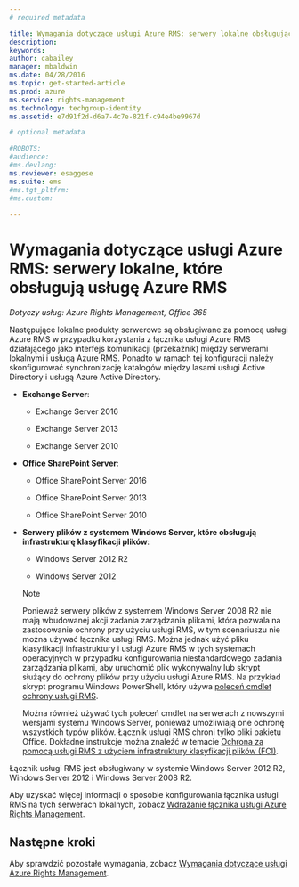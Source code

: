 ```yaml
---
# required metadata

title: Wymagania dotyczące usługi Azure RMS: serwery lokalne obsługujące usługę Azure Rights Management | Azure RMS
description:
keywords:
author: cabailey
manager: mbaldwin
ms.date: 04/28/2016
ms.topic: get-started-article
ms.prod: azure
ms.service: rights-management
ms.technology: techgroup-identity
ms.assetid: e7d91f2d-d6a7-4c7e-821f-c94e4be9967d

# optional metadata

#ROBOTS:
#audience:
#ms.devlang:
ms.reviewer: esaggese
ms.suite: ems
#ms.tgt_pltfrm:
#ms.custom:

---
```



# Wymagania dotyczące usługi Azure RMS: serwery lokalne, które obsługują usługę Azure RMS

*Dotyczy usług: Azure Rights Management, Office 365*

Następujące lokalne produkty serwerowe są obsługiwane za pomocą usługi Azure RMS w przypadku korzystania z łącznika usługi Azure RMS działającego jako interfejs komunikacji (przekaźnik) między serwerami lokalnymi i usługą Azure RMS. Ponadto w ramach tej konfiguracji należy skonfigurować synchronizację katalogów między lasami usługi Active Directory i usługą Azure Active Directory.

-   **Exchange Server**:

    -   Exchange Server 2016

    -   Exchange Server 2013

    -   Exchange Server 2010

-   **Office SharePoint Server**:

    -   Office SharePoint Server 2016

    -   Office SharePoint Server 2013

    -   Office SharePoint Server 2010

-   **Serwery plików z systemem Windows Server, które obsługują infrastrukturę klasyfikacji plików**:

    -   Windows Server 2012 R2

    -   Windows Server 2012

    > [!NOTE]
    > Ponieważ serwery plików z systemem Windows Server 2008 R2 nie mają wbudowanej akcji zadania zarządzania plikami, która pozwala na zastosowanie ochrony przy użyciu usługi RMS, w tym scenariuszu nie można używać łącznika usługi RMS. Można jednak użyć pliku klasyfikacji infrastruktury i usługi Azure RMS w tych systemach operacyjnych w przypadku konfigurowania niestandardowego zadania zarządzania plikami, aby uruchomić plik wykonywalny lub skrypt służący do ochrony plików przy użyciu usługi Azure RMS. Na przykład skrypt programu Windows PowerShell, który używa [poleceń cmdlet ochrony usługi RMS](https://msdn.microsoft.com/library/azure/mt433195.aspx).
    > 
    > Można również używać tych poleceń cmdlet na serwerach z nowszymi wersjami systemu Windows Server, ponieważ umożliwiają one ochronę wszystkich typów plików. Łącznik usługi RMS chroni tylko pliki pakietu Office. Dokładne instrukcje można znaleźć w temacie [Ochrona za pomocą usługi RMS z użyciem infrastruktury klasyfikacji plików (FCI)](../rms-client/configure-fci.md).

Łącznik usługi RMS jest obsługiwany w systemie Windows Server 2012 R2, Windows Server 2012 i Windows Server 2008 R2.

Aby uzyskać więcej informacji o sposobie konfigurowania łącznika usługi RMS na tych serwerach lokalnych, zobacz [Wdrażanie łącznika usługi Azure Rights Management](../deploy-use/deploy-rms-connector.md).

## Następne kroki
Aby sprawdzić pozostałe wymagania, zobacz [Wymagania dotyczące usługi Azure Rights Management](requirements-azure-rms.md).


<!--HONumber=May16_HO2-->


